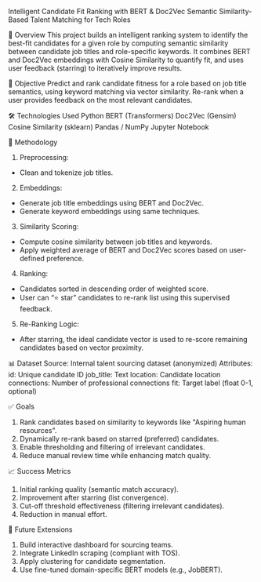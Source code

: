 Intelligent Candidate Fit Ranking with BERT & Doc2Vec
Semantic Similarity-Based Talent Matching for Tech Roles

🚀 Overview
This project builds an intelligent ranking system to identify the best-fit candidates for a given role by computing semantic similarity between candidate job titles and role-specific keywords. It combines BERT and Doc2Vec embeddings with Cosine Similarity to quantify fit, and uses user feedback (starring) to iteratively improve results.

🧠 Objective
Predict and rank candidate fitness for a role based on job title semantics, using keyword matching via vector similarity. Re-rank when a user provides feedback on the most relevant candidates.

🛠 Technologies Used
Python
BERT (Transformers)
Doc2Vec (Gensim)
Cosine Similarity (sklearn)
Pandas / NumPy
Jupyter Notebook

🧬 Methodology
1. Preprocessing: 
- Clean and tokenize job titles.
2. Embeddings:
- Generate job title embeddings using BERT and Doc2Vec.
- Generate keyword embeddings using same techniques.
3. Similarity Scoring:
- Compute cosine similarity between job titles and keywords.
- Apply weighted average of BERT and Doc2Vec scores based on user-defined preference.
4. Ranking:
- Candidates sorted in descending order of weighted score.
- User can “⭐ star” candidates to re-rank list using this supervised feedback.
5. Re-Ranking Logic:
- After starring, the ideal candidate vector is used to re-score remaining candidates based on vector proximity.

📊 Dataset
Source: Internal talent sourcing dataset (anonymized)
Attributes:
id: Unique candidate ID
job_title: Text
location: Candidate location
connections: Number of professional connections
fit: Target label (float 0-1, optional)

✅ Goals
1. Rank candidates based on similarity to keywords like "Aspiring human resources".
2. Dynamically re-rank based on starred (preferred) candidates.
3. Enable thresholding and filtering of irrelevant candidates.
4. Reduce manual review time while enhancing match quality.

📈 Success Metrics
1. Initial ranking quality (semantic match accuracy).
2. Improvement after starring (list convergence).
3. Cut-off threshold effectiveness (filtering irrelevant candidates).
4. Reduction in manual effort.

🔁 Future Extensions
1. Build interactive dashboard for sourcing teams.
2. Integrate LinkedIn scraping (compliant with TOS).
3. Apply clustering for candidate segmentation.
4. Use fine-tuned domain-specific BERT models (e.g., JobBERT).
